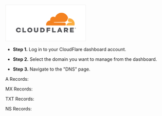 <img src="/kb-images/cloudflare/cloudflare-logo.png" alt="CloudFlare Logo" width="250"/>

* **Step 1.** Log in to your CloudFlare dashboard account.

* **Step 2.** Select the domain you want to manage from the dashboard.

* **Step 3.** Navigate to the "DNS" page.

A Records:

MX Records:

TXT Records:

NS Records:
